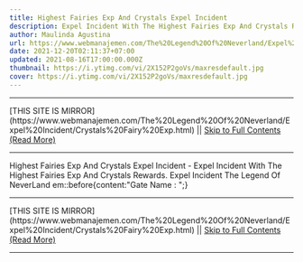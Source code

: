 ```yaml
---
title: Highest Fairies Exp And Crystals Expel Incident
description: Expel Incident With The Highest Fairies Exp And Crystals Rewards.
author: Maulinda Agustina
url: https://www.webmanajemen.com/The%20Legend%20Of%20Neverland/Expel%20Incident/Crystals%20Fairy%20Exp.html
date: 2021-12-20T02:11:37+07:00
updated: 2021-08-16T17:00:00.000Z
thumbnail: https://i.ytimg.com/vi/2X152P2goVs/maxresdefault.jpg
cover: https://i.ytimg.com/vi/2X152P2goVs/maxresdefault.jpg
---
```


<hr/> [THIS SITE IS MIRROR](https://www.webmanajemen.com/The%20Legend%20Of%20Neverland/Expel%20Incident/Crystals%20Fairy%20Exp.html) || <a href="https://www.webmanajemen.com/The%20Legend%20Of%20Neverland/Expel%20Incident/Crystals%20Fairy%20Exp.html" rel="follow" class="button" id="read-more">Skip to Full Contents (Read More)</a> <hr/> Highest Fairies Exp And Crystals Expel Incident - Expel Incident With The Highest Fairies Exp And Crystals Rewards. Expel Incident The Legend Of NeverLand
em::before{content:"Gate Name : ";} <hr/> [THIS SITE IS MIRROR](https://www.webmanajemen.com/The%20Legend%20Of%20Neverland/Expel%20Incident/Crystals%20Fairy%20Exp.html) || <a href="https://www.webmanajemen.com/The%20Legend%20Of%20Neverland/Expel%20Incident/Crystals%20Fairy%20Exp.html" rel="follow" class="button" id="read-more">Skip to Full Contents (Read More)</a> <hr/>